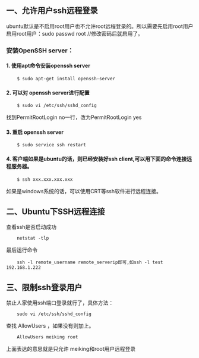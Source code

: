 ## 一、允许用户ssh远程登录

ubuntu默认是不启用root用户也不允许root远程登录的。所以需要先启用root用户  
启用root用户：sudo passwd root //修改密码后就启用了。

### 安装OpenSSH server：

#### 1. 使用apt命令安装openssh server

        $ sudo apt-get install openssh-server

#### 2. 可以对 openssh server进行配置

        $ sudo vi /etc/ssh/sshd_config

找到PermitRootLogin no一行，改为PermitRootLogin yes

#### 3. 重启 openssh server

        $ sudo service ssh restart

#### 4. 客户端如果是ubuntu的话，则已经安装好ssh client,可以用下面的命令连接远程服务器。

        $ ssh xxx.xxx.xxx.xxx

如果是windows系统的话，可以使用CRT等ssh软件进行远程连接。

## 二、Ubuntu下SSH远程连接

查看ssh是否启动成功
        
        netstat -tlp

最后运行命令

        ssh -l remote_username remote_serverip即可,如ssh -l test 192.168.1.222

## 三、限制ssh登录用户

禁止人家使用ssh端口登录就行了，具体方法：

        sudo vi /etc/ssh/sshd_config

查找 AllowUsers ，如果没有则加上。

        AllowUsers meiking root

上面表达的意思就是只允许 meiking和root用户远程登录
